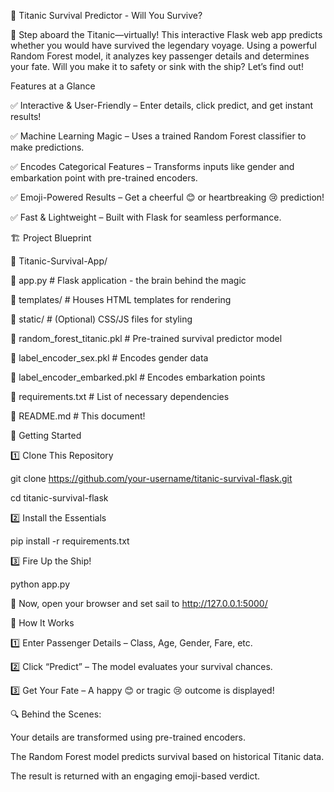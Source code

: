 🚢 Titanic Survival Predictor - Will You Survive?

🎩 Step aboard the Titanic—virtually! This interactive Flask web app predicts whether you would have survived the legendary voyage. Using a powerful Random Forest model, it analyzes key passenger details and determines your fate. Will you make it to safety or sink with the ship? Let’s find out!

Features at a Glance

✅ Interactive & User-Friendly – Enter details, click predict, and get instant results!

✅ Machine Learning Magic – Uses a trained Random Forest classifier to make predictions.

✅ Encodes Categorical Features – Transforms inputs like gender and embarkation point with pre-trained encoders.

✅ Emoji-Powered Results – Get a cheerful 😊 or heartbreaking 😢 prediction!

✅ Fast & Lightweight – Built with Flask for seamless performance.


🏗 Project Blueprint

📂 Titanic-Survival-App/




📜 app.py                 # Flask application - the brain behind the magic  

📂 templates/             # Houses HTML templates for rendering  

📂 static/                # (Optional) CSS/JS files for styling  

📜 random_forest_titanic.pkl   # Pre-trained survival predictor model  

📜 label_encoder_sex.pkl       # Encodes gender data  

📜 label_encoder_embarked.pkl  # Encodes embarkation points  

📜 requirements.txt        # List of necessary dependencies  

📜 README.md              # This document!  

🚀 Getting Started

1️⃣ Clone This Repository

git clone https://github.com/your-username/titanic-survival-flask.git

cd titanic-survival-flask

2️⃣ Install the Essentials

pip install -r requirements.txt

3️⃣ Fire Up the Ship!

python app.py

🚢 Now, open your browser and set sail to http://127.0.0.1:5000/

🔮 How It Works

1️⃣ Enter Passenger Details – Class, Age, Gender, Fare, etc.

2️⃣ Click “Predict” – The model evaluates your survival chances.

3️⃣ Get Your Fate – A happy 😊 or tragic 😢 outcome is displayed!

🔍 Behind the Scenes:

Your details are transformed using pre-trained encoders.

The Random Forest model predicts survival based on historical Titanic data.

The result is returned with an engaging emoji-based verdict.

